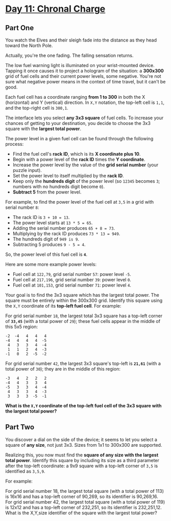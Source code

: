 # [Day 11: Chronal Charge](https://adventofcode.com/2018/day/11)

## Part One

You watch the Elves and their sleigh fade into the distance as they head toward the North Pole.

Actually, you're the one fading. The falling sensation returns.

The low fuel warning light is illuminated on your wrist-mounted device. Tapping it once causes it to project a hologram of the situation: a **300x300** grid of fuel cells and their current power levels, some negative. You're not sure what negative power means in the context of time travel, but it can't be good.

Each fuel cell has a coordinate ranging **from 1 to 300** in both the X (horizontal) and Y (vertical) direction. In `X,Y` notation, the top-left cell is `1,1`, and the top-right cell is `300,1`.

The interface lets you select **any 3x3 square** of fuel cells. To increase your chances of getting to your destination, you decide to choose the 3x3 square with the **largest total power**.

The power level in a given fuel cell can be found through the following process:

- Find the fuel cell's **rack ID**, which is its **X coordinate plus 10**.
- Begin with a power level of the **rack ID** times the **Y coordinate**.
- Increase the power level by the value of the **grid serial number** (your puzzle input).
- Set the power level to itself multiplied by the **rack ID**.
- Keep only the **hundreds digit** of the power level (so `12345` becomes `3`; numbers with no hundreds digit become `0`).
- **Subtract 5** from the power level.

For example, to find the power level of the fuel cell at `3,5` in a grid with serial number `8`:

- The rack ID is `3 + 10 = 13`.
- The power level starts at `13 * 5 = 65`.
- Adding the serial number produces `65 + 8 = 73`.
- Multiplying by the rack ID produces `73 * 13 = 949`.
- The hundreds digit of `949 is 9`.
- Subtracting 5 produces `9 - 5 = 4`.

So, the power level of this fuel cell is **`4`**.

Here are some more example power levels:

- Fuel cell at  `122,79`, grid serial number `57`: power level `-5`.
- Fuel cell at `217,196`, grid serial number `39`: power level  `0`.
- Fuel cell at `101,153`, grid serial number `71`: power level  `4`.

Your goal is to find the 3x3 square which has the largest total power. The square must be entirely within the 300x300 grid. Identify this square using the `X,Y` coordinate of its **top-left fuel cell**. For example:

For grid serial number `18`, the largest total 3x3 square has a top-left corner of **`33,45`** (with a total power of `29`); these fuel cells appear in the middle of this 5x5 region:

```
-2  -4   4   4   4
-4   4   4   4  -5
 4   3   3   4  -4
 1   1   2   4  -3
-1   0   2  -5  -2
```

For grid serial number `42`, the largest 3x3 square's top-left is **`21,61`** (with a total power of `30`); they are in the middle of this region:

```
-3   4   2   2   2
-4   4   3   3   4
-5   3   3   4  -4
 4   3   3   4  -3
 3   3   3  -5  -1
```

**What is the `X,Y` coordinate of the top-left fuel cell of the 3x3 square with the largest total power?**

## Part Two

You discover a dial on the side of the device; it seems to let you select a square of **any size**, not just 3x3. Sizes from 1x1 to 300x300 are supported.

Realizing this, you now must find the **square of any size with the largest total power**. Identify this square by including its size as a third parameter after the top-left coordinate: a 9x9 square with a top-left corner of `3,5` is identified as `3,5,9`.

For example:

For grid serial number 18, the largest total square (with a total power of 113) is 16x16 and has a top-left corner of 90,269, so its identifier is 90,269,16.
For grid serial number 42, the largest total square (with a total power of 119) is 12x12 and has a top-left corner of 232,251, so its identifier is 232,251,12.
What is the X,Y,size identifier of the square with the largest total power?
